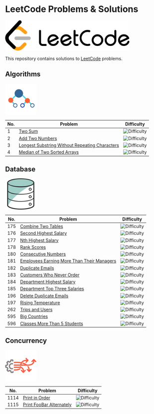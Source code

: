# LeetCode Problems & Solutions

<img alt="LeetCode Logo" src="img/leetcode_logo.png" width="400"/>

This repository contains solutions to [LeetCode](https://leetcode.com/) problems.

## Algorithms

<img alt="Algorithms Logo" src=img/algorithms_logo.png width="100"/>

No. | Problem | Difficulty
--- | --- | ---
1 | [Two Sum](Algorithms/1_Two_Sum) | ![Difficulty](https://img.shields.io/badge/Easy-green)
2 | [Add Two Numbers](Algorithms/2_Add_Two_Numbers) | ![Difficulty](https://img.shields.io/badge/Medium-yellow)
3 | [Longest Substring Without Repeating Characters](Algorithms/3_Longest_Substring_Without_Repeating_Characters) | ![Difficulty](https://img.shields.io/badge/Medium-yellow)
4 | [Median of Two Sorted Arrays](Algorithms/4_Median_of_Two_Sorted_Arrays) | ![Difficulty](https://img.shields.io/badge/Hard-red)

## Database

<img alt="Database Logo" src=img/database_logo.png width="100"/>

No. | Problem | Difficulty
--- | --- | ---
175 | [Combine Two Tables](Database/175_Combine_Two_Tables) | ![Difficulty](https://img.shields.io/badge/Easy-green)
176 | [Second Highest Salary](Database/176_Second_Highest_Salary) | ![Difficulty](https://img.shields.io/badge/Easy-green)
177 | [Nth Highest Salary](Database/177_Nth_Highest_Salary) | ![Difficulty](https://img.shields.io/badge/Medium-yellow)
178 | [Rank Scores](Database/178_Rank_Scores) | ![Difficulty](https://img.shields.io/badge/Medium-yellow)
180 | [Consecutive Numbers](Database/180_Consecutive_Numbers) | ![Difficulty](https://img.shields.io/badge/Medium-yellow)
181 | [Employees Earning More Than Their Managers](Database/181_Employees_Earning_More_Than_Their_Managers) | ![Difficulty](https://img.shields.io/badge/Easy-green)
182 | [Duplicate Emails](Database/182_Duplicate_Emails) | ![Difficulty](https://img.shields.io/badge/Easy-green)
183 | [Customers Who Never Order](Database/183_Customers_Who_Never_Order) | ![Difficulty](https://img.shields.io/badge/Easy-green)
184 | [Department Highest Salary](Database/184_Department_Highest_Salary) | ![Difficulty](https://img.shields.io/badge/Medium-yellow)
185 | [Department Top Three Salaries](Database/185_Department_Top_Three_Salaries) | ![Difficulty](https://img.shields.io/badge/Hard-red)
196 | [Delete Duplicate Emails](Database/196_Delete_Dupicate_Emails) | ![Difficulty](https://img.shields.io/badge/Easy-green)
197 | [Rising Temperature](Database/197_Rising_Temperature) | ![Difficulty](https://img.shields.io/badge/Easy-green)
262 | [Trips and Users](Database/262_Trips_and_Users) | ![Difficulty](https://img.shields.io/badge/Hard-red)
595 | [Big Countries](Database/595_Big_Countries) | ![Difficulty](https://img.shields.io/badge/Easy-green)
596 | [Classes More Than 5 Students](Database/596_Classes_More_Than_5_Students) | ![Difficulty](https://img.shields.io/badge/Easy-green)

## Concurrency

<img alt="Concurrency Logo" src=img/concurrency_logo.png width="100"/>

No. | Problem | Difficulty
--- | --- | ---
1114 | [Print in Order](Concurrency/1114_Print_in_Order) | ![Difficulty](https://img.shields.io/badge/Easy-green)
1115 | [Print FooBar Alternately](Concurrency/1115_Print_FooBar_Alternately) | ![Difficulty](https://img.shields.io/badge/Medium-yellow)

